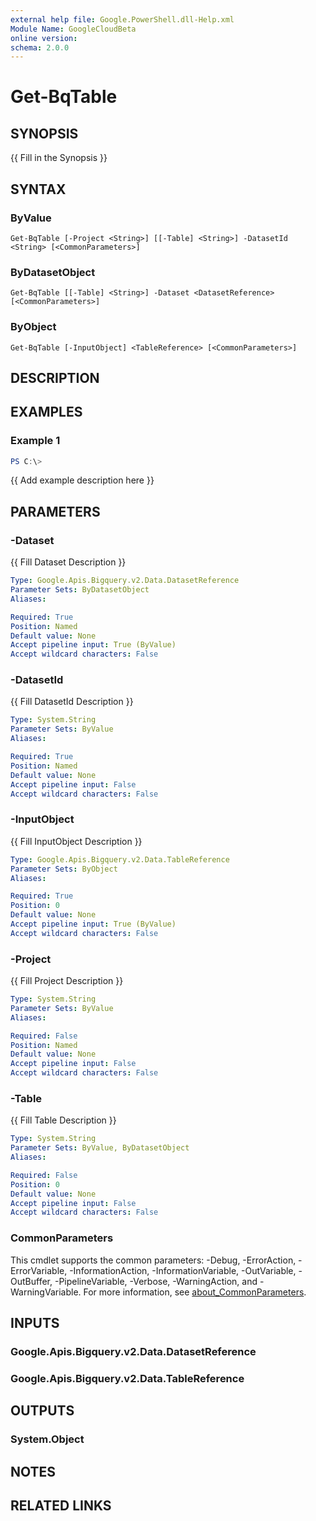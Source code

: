 ```yaml
---
external help file: Google.PowerShell.dll-Help.xml
Module Name: GoogleCloudBeta
online version:
schema: 2.0.0
---
```


# Get-BqTable

## SYNOPSIS
{{ Fill in the Synopsis }}

## SYNTAX

### ByValue
```
Get-BqTable [-Project <String>] [[-Table] <String>] -DatasetId <String> [<CommonParameters>]
```

### ByDatasetObject
```
Get-BqTable [[-Table] <String>] -Dataset <DatasetReference> [<CommonParameters>]
```

### ByObject
```
Get-BqTable [-InputObject] <TableReference> [<CommonParameters>]
```

## DESCRIPTION


## EXAMPLES

### Example 1
```powershell
PS C:\> 
```

{{ Add example description here }}

## PARAMETERS

### -Dataset
{{ Fill Dataset Description }}

```yaml
Type: Google.Apis.Bigquery.v2.Data.DatasetReference
Parameter Sets: ByDatasetObject
Aliases:

Required: True
Position: Named
Default value: None
Accept pipeline input: True (ByValue)
Accept wildcard characters: False
```

### -DatasetId
{{ Fill DatasetId Description }}

```yaml
Type: System.String
Parameter Sets: ByValue
Aliases:

Required: True
Position: Named
Default value: None
Accept pipeline input: False
Accept wildcard characters: False
```

### -InputObject
{{ Fill InputObject Description }}

```yaml
Type: Google.Apis.Bigquery.v2.Data.TableReference
Parameter Sets: ByObject
Aliases:

Required: True
Position: 0
Default value: None
Accept pipeline input: True (ByValue)
Accept wildcard characters: False
```

### -Project
{{ Fill Project Description }}

```yaml
Type: System.String
Parameter Sets: ByValue
Aliases:

Required: False
Position: Named
Default value: None
Accept pipeline input: False
Accept wildcard characters: False
```

### -Table
{{ Fill Table Description }}

```yaml
Type: System.String
Parameter Sets: ByValue, ByDatasetObject
Aliases:

Required: False
Position: 0
Default value: None
Accept pipeline input: False
Accept wildcard characters: False
```

### CommonParameters
This cmdlet supports the common parameters: -Debug, -ErrorAction, -ErrorVariable, -InformationAction, -InformationVariable, -OutVariable, -OutBuffer, -PipelineVariable, -Verbose, -WarningAction, and -WarningVariable. For more information, see [about_CommonParameters](http://go.microsoft.com/fwlink/?LinkID=113216).

## INPUTS

### Google.Apis.Bigquery.v2.Data.DatasetReference

### Google.Apis.Bigquery.v2.Data.TableReference

## OUTPUTS

### System.Object
## NOTES

## RELATED LINKS
